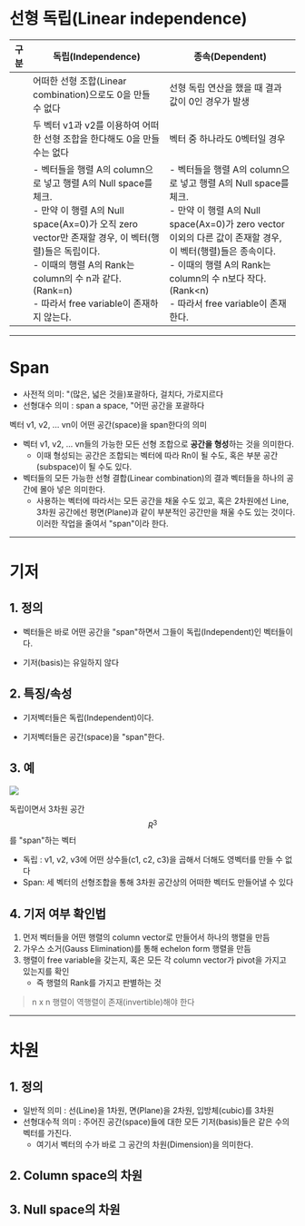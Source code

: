 # 선형 독립(Linear independence)

|구분|독립(Independence)|종속(Dependent)
|-|-|-|
||어떠한 선형 조합(Linear combination)으로도 0을 만들 수 없다|선형 독립 연산을 했을 때 결과 값이 0인 경우가 발생|
||두 벡터 v1과 v2를 이용하여 어떠한 선형 조합을 한다해도 0을 만들 수는 없다| 벡터 중 하나라도 0벡터일 경우|
||- 벡터들을 행렬 A의 column으로 넣고 행렬 A의 Null space를 체크.<br>- 만약 이 행렬 A의 Null space(Ax=0)가 오직 zero vector만 존재할 경우, 이 벡터(행렬)들은 독립이다. <br>- 이때의 행렬 A의 Rank는 column의 수 n과 같다. (Rank=n)<br>- 따라서 free variable이 존재하지 않는다. |- 벡터들을 행렬 A의 column으로 넣고 행렬 A의 Null space를 체크.<br>- 만약 이 행렬 A의 Null space(Ax=0)가 zero vector이외의 다른 값이 존재할 경우, 이 벡터(행렬)들은 종속이다. <br>- 이때의 행렬 A의 Rank는 column의 수 n보다 작다. (Rank<n)<br>- 따라서 free variable이 존재한다. 

---

# Span 

- 사전적 의미: "(많은, 넓은 것을)포괄하다, 걸치다, 가로지르다
- 선형대수 의미 : span a space, "어떤 공간을 포괄하다


벡터 v1, v2, ... vn이 어떤 공간(space)을 span한다의 의미
- 벡터 v1, v2, ... vn들의 가능한 모든 선형 조합으로 **공간을 형성**하는 것을 의미한다. 
    - 이때 형성되는 공간은 조합되는 벡터에 따라 Rn이 될 수도, 혹은 부분 공간(subspace)이 될 수도 있다. 
- 벡터들의 모든 가능한 선형 결합(Linear combination)의 결과 벡터들을 하나의 공간에 몰아 넣은 의미한다. 
    - 사용하는 벡터에 따라서는 모든 공간을 채울 수도 있고, 혹은 2차원에선 Line, 3차원 공간에선 평면(Plane)과 같이 부분적인 공간만을 채울 수도 있는 것이다. 이러한 작업을 줄여서 "span"이라 한다.

--- 

# 기저 

## 1. 정의 

- 벡터들은 바로 어떤 공간을 "span"하면서 그들이 독립(Independent)인 벡터들이다. 

- 기저(basis)는 유일하지 않다

## 2. 특징/속성

- 기저벡터들은 독립(Independent)이다. 

- 기저벡터들은 공간(space)을 "span"한다.  

## 3. 예 
![](http://cfile9.uf.tistory.com/image/25738D44588F56A503AE49)

독립이면서 3차원 공간 $$R^3$$를 "span"하는 벡터
- 독립 : v1, v2, v3에 어떤 상수들(c1, c2, c3)을 곱해서 더해도 영벡터를 만들 수 없다
- Span: 세 벡터의 선형조합을 통해 3차원 공간상의 어떠한 벡터도 만들어낼 수 있다

## 4. 기저 여부 확인법 
1. 먼저 벡터들을 어떤 행렬의 column vector로 만들어서 하나의 행렬을 만듬
2. 가우스 소거(Gauss Elimination)를 통해 echelon form 행렬을 만듬
3. 행렬이 free variable을 갖는지, 혹은 모든 각 column vector가 pivot을 가지고 있는지를 확인
    - 즉 행렬의 Rank를 가지고 판별하는 것

> n x n 행렬이 역행렬이 존재(invertible)해야 한다

---

# 차원

## 1. 정의 
- 일반적 의미 : 선(Line)을 1차원, 면(Plane)을 2차원, 입방체(cubic)를 3차원
- 선형대수적 의미 : 주어진 공간(space)들에 대한 모든 기저(basis)들은 같은 수의 벡터를 가진다. 
    - 여기서 벡터의 수가 바로 그 공간의 차원(Dimension)을 의미한다. 

## 2. Column space의 차원

## 3. Null space의 차원
